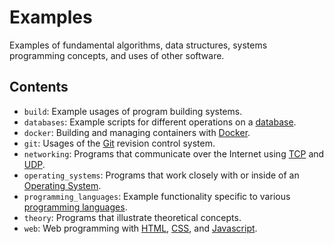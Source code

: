 # Examples
Examples of fundamental algorithms, data structures, systems programming concepts, and uses of other software.


## Contents
  - `build`: Example usages of program building systems.
  - `databases`: Example scripts for different operations on a [database][db].
  - `docker`: Building and managing containers with [Docker][docker].
  - `git`: Usages of the [Git][git] revision control system.
  - `networking`: Programs that communicate over the Internet using [TCP][tcp] and [UDP][udp].
  - `operating_systems`: Programs that work closely with or inside of an [Operating System][os].
  - `programming_languages`: Example functionality specific to various [programming languages][plang].
  - `theory`: Programs that illustrate theoretical concepts.
  - `web`: Web programming with [HTML][html], [CSS][css], and [Javascript][js].


[css]: https://en.wikipedia.org/wiki/Cascading_Style_Sheets
[db]: https://en.wikipedia.org/wiki/Database
[docker]: https://en.wikipedia.org/wiki/Docker_(software)a
[git]: https://en.wikipedia.org/wiki/Git
[html]: https://en.wikipedia.org/wiki/HTML
[js]: https://en.wikipedia.org/wiki/JavaScript
[os]: https://en.wikipedia.org/wiki/Operating_system
[plang]: https://en.wikipedia.org/wiki/Programming_language
[tcp]: https://en.wikipedia.org/wiki/Transmission_Control_Protocol
[udp]: https://en.wikipedia.org/wiki/User_Datagram_Protocol
